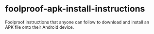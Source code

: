 # foolproof-apk-install-instructions
Foolproof instructions that anyone can follow to download and install an APK file onto their Android device.
